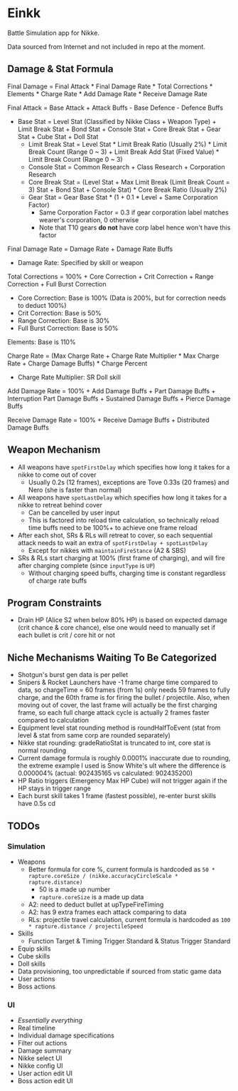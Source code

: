 # Einkk
Battle Simulation app for Nikke.

Data sourced from Internet and not included in repo at the moment.

## Damage & Stat Formula

Final Damage = Final Attack * Final Damage Rate * Total Corrections * Elements * Charge Rate * Add Damage Rate * Receive Damage Rate

Final Attack = Base Attack + Attack Buffs - Base Defence - Defence Buffs
- Base Stat = Level Stat (Classified by Nikke Class + Weapon Type) + Limit Break Stat + Bond Stat + Console Stat + Core Break Stat + Gear Stat + Cube Stat + Doll Stat
  - Limit Break Stat = Level Stat * Limit Break Ratio (Usually 2%) * Limit Break Count (Range 0 ~ 3) + Limit Break Add Stat (Fixed Value) * Limit Break Count (Range 0 ~ 3)
  - Console Stat = Common Research + Class Research + Corporation Research
  - Core Break Stat = (Level Stat + Max Limit Break (Limit Break Count = 3) Stat + Bond Stat + Console Stat) * Core Break Ratio (Usually 2%) 
  - Gear Stat = Gear Base Stat * (1 + 0.1 * Level + Same Corporation Factor)
    - Same Corporation Factor = 0.3 if gear corporation label matches wearer's corporation, 0 otherwise
    - Note that T10 gears **do not** have corp label hence won't have this factor
   
Final Damage Rate = Damage Rate + Damage Rate Buffs
  - Damage Rate: Specified by skill or weapon
  
Total Corrections = 100% + Core Correction + Crit Correction + Range Correction + Full Burst Correction
  - Core Correction: Base is 100% (Data is 200%, but for correction needs to deduct 100%)
  - Crit Correction: Base is 50%
  - Range Correction: Base is 30%
  - Full Burst Correction: Base is 50%

Elements: Base is 110%

Charge Rate = (Max Charge Rate + Charge Rate Multiplier * Max Charge Rate + Charge Damage Buffs) * Charge Percent
  - Charge Rate Multiplier: SR Doll skill

Add Damage Rate = 100% + Add Damage Buffs + Part Damage Buffs + Interruption Part Damage Buffs + Sustained Damage Buffs + Pierce Damage Buffs

Receive Damage Rate = 100% + Receive Damage Buffs + Distributed Damage Buffs

## Weapon Mechanism

- All weapons have `spotFirstDelay` which specifies how long it takes for a nikke to come out of cover
  - Usually 0.2s (12 frames), exceptions are Tove 0.33s (20 frames) and Nero (she is faster than normal)
- All weapons have `spotLastDelay` which specifies how long it takes for a nikke to retreat behind cover
  - Can be cancelled by user input
  - This is factored into reload time calculation, so technically reload time buffs need to be 100%+ to achieve one frame reload
- After each shot, SRs & RLs will retreat to cover, so each sequential attack needs to wait an extra of `spotFirstDelay + spotLastDelay`
  - Except for nikkes with `maintainFireStance` (A2 & SBS)
- SRs & RLs start charging at 100% (first frame of charging), and will fire after charging complete (since `inputType` is `UP`)
  - Without charging speed buffs, charging time is constant regardless of charge rate buffs

## Program Constraints
- Drain HP (Alice S2 when below 80% HP) is based on expected damage (crit chance & core chance), else one would need to
manually set if each bullet is crit / core hit or not

## Niche Mechanisms Waiting To Be Categorized
- Shotgun's burst gen data is per pellet
- Snipers & Rocket Launchers have -1 frame charge time compared to data, so chargeTime = 60 frames (from 1s) only needs
59 frames to fully charge, and the 60th frame is for firing the bullet / projectile. Also, when moving out of cover,
the last frame will actually be the first charging frame, so each full charge attack cycle is actually 2 frames faster
compared to calculation
- Equipment level stat rounding method is roundHalfToEvent (stat from level & stat from same corp are rounded separately)
- Nikke stat rounding: gradeRatioStat is truncated to int, core stat is normal rounding
- Current damage formula is roughly 0.0001% inaccurate due to rounding, the extreme example I used is Snow White's ult
where the difference is 0.000004% (actual: 902435165 vs calculated: 902435200)
- HP Ratio triggers (Emergency Max HP Cube) will not trigger again if the HP stays in trigger range
- Each burst skill takes 1 frame (fastest possible), re-enter burst skills have 0.5s cd

## TODOs

### Simulation

- Weapons
  - Better formula for core %, current formula is hardcoded as `50 * rapture.coreSize / (nikke.accuracyCircleScale * rapture.distance)` 
    - 50 is a made up number
    - `rapture.coreSize` is a made up data
  - A2: need to deduct bullet at upTypeFireTiming
  - A2: has 9 extra frames each attack comparing to data
  - RLs: projectile travel calculation, current formula is hardcoded as `100 * rapture.distance / projectileSpeed`
- Skills
  - Function Target & Timing Trigger Standard & Status Trigger Standard
- Equip skills
- Cube skills
- Doll skills
- Data provisioning, too unpredictable if sourced from static game data
- User actions
- Boss actions

### UI
- *Essentially everything*
- Real timeline
- Individual damage specifications
- Filter out actions
- Damage summary
- Nikke select UI
- Nikke config UI
- User action edit UI
- Boss action edit UI
